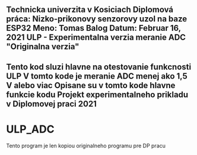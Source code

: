 
   Technicka univerzita v Kosiciach
   Diplomová práca: Nizko-prikonovy senzorovy uzol na baze ESP32
   Meno: Tomas Balog
   Datum: Februar 16, 2021
   ULP - Experimentalna verzia meranie ADC "Originalna verzia"
  ------------------------------------------------------------------------------
   Tento kod sluzi hlavne na otestovanie funkcnosti ULP
   V tomto kode je meranie ADC menej ako 1,5 V alebo viac
   Opisane su v tomto kode hlavne funkcie kodu
   Projekt experimentalneho prikladu v Diplomovej praci 2021
  ------------------------------------------------------------------------------
  
# ULP_ADC
Tento program je len kopiou originalneho programu pre DP pracu

